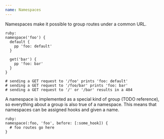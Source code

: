 ```yaml
---
name: Namespaces
---
```


Namespaces make it possible to group routes under a common URL.

    ruby:
    namespace('foo') {
      default {
        pp 'foo: default'
      }

      get('bar') {
        pp 'foo: bar'
      }
    }

    # sending a GET request to '/foo' prints 'foo: default'
    # sending a GET request to '/foo/bar' prints 'foo: bar'
    # sending a GET request to '/' or '/bar' results in a 404

A namespace is implemented as a special kind of group (TODO reference), so everything about a group is also true of a namespace. This means that namespaces can be assigned hooks and given a name.

    ruby:
    namespace(:foo, 'foo', before: [:some_hook]) {
      # foo routes go here
    }
